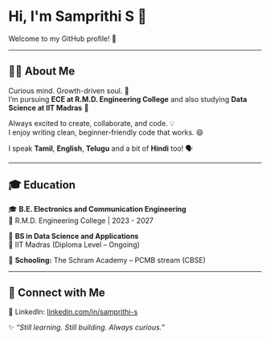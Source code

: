 # Hi, I'm Samprithi S 👋  
Welcome to my GitHub profile! 🚀  

---

## 👩‍💻 About Me

Curious mind. Growth-driven soul. 🌱  
I’m pursuing **ECE at R.M.D. Engineering College** and  also studying **Data Science at IIT Madras** 📘

Always excited to create, collaborate, and code. 💡  
I enjoy writing clean, beginner-friendly code that works. 😄  

I speak **Tamil**, **English**, **Telugu** and a bit of **Hindi** too! 🗣️

---

## 🎓 Education

🎓 **B.E. Electronics and Communication Engineering**  
📍 R.M.D. Engineering College | 2023 - 2027

📘 **BS in Data Science and Applications**  
📍 IIT Madras (Diploma Level – Ongoing)

🏫 **Schooling:** The Schram Academy – PCMB stream (CBSE)

---

## 💬 Connect with Me

🔗 LinkedIn: [linkedin.com/in/samprithi-s](https://www.linkedin.com/in/samprithi-s)

✨ *“Still learning. Still building. Always curious.”*


<!--
**samprithi20/samprithi20** is a ✨ _special_ ✨ repository because its `README.md` (this file) appears on your GitHub profile.

Here are some ideas to get you started:

- 🔭 I’m currently working on ...
- 🌱 I’m currently learning ...
- 👯 I’m looking to collaborate on ...
- 🤔 I’m looking for help with ...
- 💬 Ask me about ...
- 📫 How to reach me: ...
- 😄 Pronouns: ...
- ⚡ Fun fact: ...
-->
